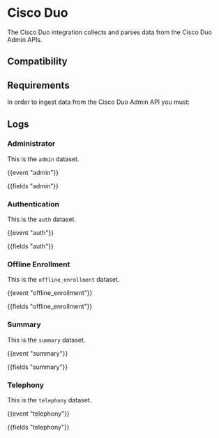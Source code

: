 # Cisco Duo

The Cisco Duo integration collects and parses data from the Cisco Duo Admin APIs.

## Compatibility

## Requirements

In order to ingest data from the Cisco Duo Admin API you must:

## Logs

### Administrator

This is the `admin` dataset.

{{event "admin"}}

{{fields "admin"}}

### Authentication

This is the `auth` dataset.

{{event "auth"}}

{{fields "auth"}}

### Offline Enrollment

This is the `offline_enrollment` dataset.

{{event "offline_enrollment"}}

{{fields "offline_enrollment"}}

### Summary

This is the `summary` dataset.

{{event "summary"}}

{{fields "summary"}}

### Telephony

This is the `telephony` dataset.

{{event "telephony"}}

{{fields "telephony"}}